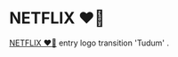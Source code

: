 # NETFLIX ❤️‍🔥
<a href="https://github.com/hemant467/NETFLIX">NETFLIX ❤️‍🔥</a> entry logo transition 'Tudum' .
